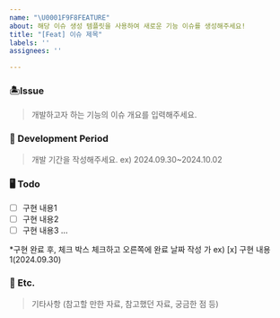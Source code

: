 ```yaml
---
name: "\U0001F9F8FEATURE"
about: 해당 이슈 생성 템플릿을 사용하여 새로운 기능 이슈를 생성해주세요!
title: "[Feat] 이슈 제목"
labels: ''
assignees: ''

---
```


### 🏝️Issue
> 개발하고자 하는 기능의 이슈 개요를 입력해주세요.

### 📆 Development Period
> 개발 기간을 작성해주세요.
ex) 2024.09.30~2024.10.02

### 🖥️ Todo
- [ ] 구현 내용1
- [ ] 구현 내용2
- [ ] 구현 내용3 ...

*구현 완료 후, 체크 박스 체크하고 오른쪽에 완료 날짜 작성 가
ex) [x] 구현 내용1(2024.09.30)

### 🧩 Etc.
 > 기타사항 (참고할 만한 자료, 참고했던 자료, 궁금한 점 등)
